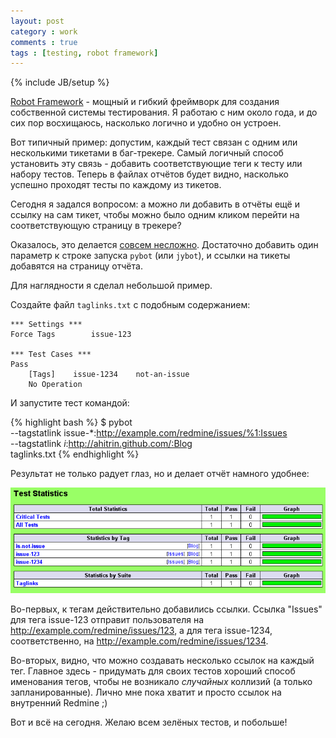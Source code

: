 ```yaml
---
layout: post
category : work
comments : true
tags : [testing, robot framework]
---
```

{% include JB/setup %}

[Robot Framework](http://robotframework.googlecode.com) - мощный и гибкий фреймворк для создания собственной системы тестирования. Я работаю с ним около года, и до сих пор восхищаюсь, насколько логично и удобно он устроен.

Вот типичный пример: допустим, каждый тест связан с одним или несколькими тикетами в баг-трекере. Самый логичный способ установить эту связь - добавить соответствующие теги к тесту или набору тестов. Теперь в файлах отчётов будет видно, насколько успешно проходят тесты по каждому из тикетов.

Сегодня я задался вопросом: а можно ли добавить в отчёты ещё и ссылку на сам тикет, чтобы можно было одним кликом перейти на соответствующую страницу в трекере?

Оказалось, это делается [совсем несложно](http://robotframework.googlecode.com/hg/doc/userguide/RobotFrameworkUserGuide.html#creating-links-from-tag-names). Достаточно добавить один параметр к строке запуска `pybot` (или `jybot`), и ссылки на тикеты добавятся на страницу отчёта.

Для наглядности я сделал небольшой пример.

Создайте файл `taglinks.txt` с подобным содержанием:

    *** Settings ***
    Force Tags        issue-123

    *** Test Cases ***
    Pass
        [Tags]    issue-1234    not-an-issue
        No Operation

И запустите тест командой:

{% highlight bash %}
$ pybot \
    --tagstatlink issue-*:http://example.com/redmine/issues/%1:Issues \
    --tagstatlink *i*:http://ahitrin.github.com/:Blog \
    taglinks.txt
{% endhighlight %}

Результат не только радует глаз, но и делает отчёт намного удобнее:

![pic](/images/robotframework-tags.png)

Во-первых, к тегам действительно добавились ссылки. Ссылка "Issues" для тега issue-123 отправит пользователя на http://example.com/redmine/issues/123, а для тега issue-1234, соответственно, на http://example.com/redmine/issues/1234.

Во-вторых, видно, что можно создавать несколько ссылок на каждый тег. Главное здесь - придумать для своих тестов хороший способ именования тегов, чтобы не возникало _случайных_ коллизий (а только запланированные). Лично мне пока хватит и просто ссылок на внутренний Redmine ;)

Вот и всё на сегодня. Желаю всем зелёных тестов, и побольше!
